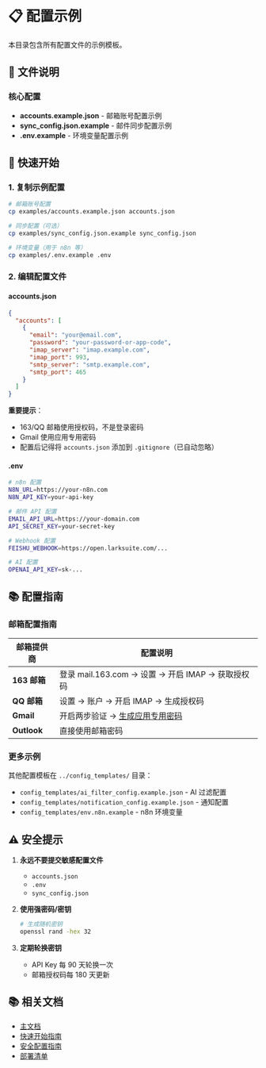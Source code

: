 # 📋 配置示例

本目录包含所有配置文件的示例模板。

## 📁 文件说明

### 核心配置
- **accounts.example.json** - 邮箱账号配置示例
- **sync_config.json.example** - 邮件同步配置示例
- **.env.example** - 环境变量配置示例

## 🚀 快速开始

### 1. 复制示例配置

```bash
# 邮箱账号配置
cp examples/accounts.example.json accounts.json

# 同步配置（可选）
cp examples/sync_config.json.example sync_config.json

# 环境变量（用于 n8n 等）
cp examples/.env.example .env
```

### 2. 编辑配置文件

#### accounts.json

```json
{
  "accounts": [
    {
      "email": "your@email.com",
      "password": "your-password-or-app-code",
      "imap_server": "imap.example.com",
      "imap_port": 993,
      "smtp_server": "smtp.example.com",
      "smtp_port": 465
    }
  ]
}
```

**重要提示**：
- 163/QQ 邮箱使用授权码，不是登录密码
- Gmail 使用应用专用密码
- 配置后记得将 `accounts.json` 添加到 `.gitignore`（已自动忽略）

#### .env

```bash
# n8n 配置
N8N_URL=https://your-n8n.com
N8N_API_KEY=your-api-key

# 邮件 API 配置
EMAIL_API_URL=https://your-domain.com
API_SECRET_KEY=your-secret-key

# Webhook 配置
FEISHU_WEBHOOK=https://open.larksuite.com/...

# AI 配置
OPENAI_API_KEY=sk-...
```

## 📚 配置指南

### 邮箱配置指南

| 邮箱提供商 | 配置说明 |
|----------|---------|
| **163 邮箱** | 登录 mail.163.com → 设置 → 开启 IMAP → 获取授权码 |
| **QQ 邮箱** | 设置 → 账户 → 开启 IMAP → 生成授权码 |
| **Gmail** | 开启两步验证 → [生成应用专用密码](https://myaccount.google.com/apppasswords) |
| **Outlook** | 直接使用邮箱密码 |

### 更多示例

其他配置模板在 `../config_templates/` 目录：
- `config_templates/ai_filter_config.example.json` - AI 过滤配置
- `config_templates/notification_config.example.json` - 通知配置
- `config_templates/env.n8n.example` - n8n 环境变量

## ⚠️ 安全提示

1. **永远不要提交敏感配置文件**
   - `accounts.json`
   - `.env`
   - `sync_config.json`

2. **使用强密码/密钥**
   ```bash
   # 生成随机密钥
   openssl rand -hex 32
   ```

3. **定期轮换密钥**
   - API Key 每 90 天轮换一次
   - 邮箱授权码每 180 天更新

## 📚 相关文档

- [主文档](../README.md)
- [快速开始指南](../docs/guides/HTTP_API_QUICK_START.md)
- [安全配置指南](../docs/guides/SECURITY_SETUP_GUIDE.md)
- [部署清单](../docs/guides/FINAL_DEPLOYMENT_CHECKLIST.md)

